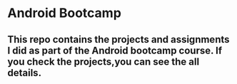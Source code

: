 # Android Bootcamp
 This repo contains the projects and assignments I did as part of the Android bootcamp course.
 If you check the projects,you can see the all details.
---
<br>
